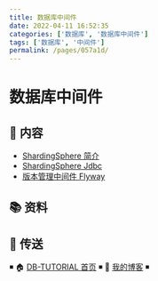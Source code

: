 ```yaml
---
title: 数据库中间件
date: 2022-04-11 16:52:35
categories: ['数据库', '数据库中间件']
tags: ['数据库', '中间件']
permalink: /pages/057a1d/
---
```


# 数据库中间件

## 📖 内容

- [ShardingSphere 简介](01.Shardingsphere/01.ShardingSphere简介.md)
- [ShardingSphere Jdbc](01.Shardingsphere/02.ShardingSphereJdbc.md)
- [版本管理中间件 Flyway](02.Flyway.md)

## 📚 资料

## 🚪 传送

◾ 🏠 [DB-TUTORIAL 首页](https://github.com/dunwu/db-tutorial) ◾ 🎯 [我的博客](https://github.com/dunwu/blog) ◾
